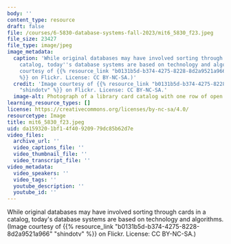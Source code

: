 ```yaml
---
body: ''
content_type: resource
draft: false
file: /courses/6-5830-database-systems-fall-2023/mit6_5830_f23.jpeg
file_size: 23427
file_type: image/jpeg
image_metadata:
  caption: 'While original databases may have involved sorting through cards in a
    catalog, today''s database systems are based on technology and algorithms. (Image
    courtesy of {{% resource_link "b0131b5d-b374-4275-8228-8d2a9521a966" "shindotv"
    %}} on Flickr. License: CC BY-NC-SA.)'
  credit: 'Image courtesy of {{% resource_link "b0131b5d-b374-4275-8228-8d2a9521a966"
    "shindotv" %}} on Flickr. License: CC BY-NC-SA.'
  image-alt: Photograph of a library card catalog with one row of open drawers.
learning_resource_types: []
license: https://creativecommons.org/licenses/by-nc-sa/4.0/
resourcetype: Image
title: mit6_5830_f23.jpeg
uid: da159320-1bf1-4f40-9209-79dc85b62d7e
video_files:
  archive_url: ''
  video_captions_file: ''
  video_thumbnail_file: ''
  video_transcript_file: ''
video_metadata:
  video_speakers: ''
  video_tags: ''
  youtube_description: ''
  youtube_id: ''
---
```

While original databases may have involved sorting through cards in a catalog, today's database systems are based on technology and algorithms. (Image courtesy of {{% resource_link "b0131b5d-b374-4275-8228-8d2a9521a966" "shindotv" %}} on Flickr. License: CC BY-NC-SA.)
